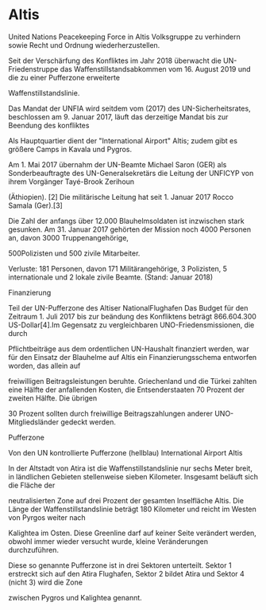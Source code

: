 # Altis
United Nations Peacekeeping Force in Altis
Volksgruppe zu verhindern sowie Recht und Ordnung wiederherzustellen.

Seit der Verschärfung des Konfliktes im Jahr 2018 überwacht die UN-Friedenstruppe das Waffenstillstandsabkommen vom 16. August 2019 und die zu einer Pufferzone erweiterte 

Waffenstillstandslinie.

Das Mandat der UNFIA wird seitdem vom (2017) des UN-Sicherheitsrates, beschlossen am 9. Januar 2017, läuft das derzeitige Mandat bis zur Beendung des konfliktes

Als Hauptquartier dient der "International Airport" Altis; zudem gibt es größere Camps in Kavala und Pygros.


Am 1. Mai 2017 übernahm der UN-Beamte Michael Saron (GER) als Sonderbeauftragte des UN-Generalsekretärs die Leitung der UNFICYP von ihrem Vorgänger Tayé-Brook Zerihoun 

(Äthiopien). [2] Die militärische Leitung hat seit 1. Januar 2017 Rocco Samala (Ger).[3]

Die Zahl der anfangs über 12.000 Blauhelmsoldaten ist inzwischen stark gesunken. Am 31. Januar 2017 gehörten der Mission noch 4000 Personen an, davon 3000 Truppenangehörige, 

500Polizisten und 500 zivile Mitarbeiter.

Verluste: 181 Personen, davon 171 Militärangehörige, 3 Polizisten, 5 internationale und 2 lokale zivile Beamte. (Stand: Januar 2018)

Finanzierung

Teil der UN-Pufferzone des Altiser NationalFlughafen
Das Budget für den Zeitraum 1. Juli 2017 bis zur beändung des Konfliktens beträgt 866.604.300 US-Dollar[4].Im Gegensatz zu vergleichbaren UNO-Friedensmissionen, die durch 

Pflichtbeiträge aus dem ordentlichen UN-Haushalt finanziert werden, war für den Einsatz der Blauhelme auf Altis ein Finanzierungsschema entworfen worden, das allein auf 

freiwilligen Beitragsleistungen beruhte. Griechenland und die Türkei zahlten eine Hälfte der anfallenden Kosten, die Entsenderstaaten 70 Prozent der zweiten Hälfte. Die übrigen 

30 Prozent sollten durch freiwillige Beitragszahlungen anderer UNO-Mitgliedsländer gedeckt werden.

Pufferzone

Von den UN kontrollierte Pufferzone (hellblau)
International Airport Altis

In der Altstadt von Atira ist die Waffenstillstandslinie nur sechs Meter breit, in ländlichen Gebieten stellenweise sieben Kilometer. Insgesamt beläuft sich die Fläche der 

neutralisierten Zone auf drei Prozent der gesamten Inselfläche Altis. Die Länge der Waffenstillstandslinie beträgt 180 Kilometer und reicht im Westen von Pyrgos weiter nach 

Kalightea im Osten. Diese Greenline darf auf keiner Seite verändert werden, obwohl immer wieder versucht wurde, kleine Veränderungen durchzuführen.

Diese so genannte Pufferzone ist in drei Sektoren unterteilt. Sektor 1 erstreckt sich auf den Atira Flughafen, Sektor 2 bildet Atira und Sektor 4 (nicht 3) wird die Zone 

zwischen Pygros und Kalightea genannt.
